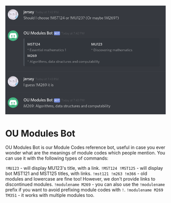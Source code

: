 ![Screenshot](screenshot.png)

# OU Modules Bot

OU Modules Bot is our Module Codes reference bot, useful in case you ever wonder what are the meanings of module codes which people mention. You can use it with the following types of commands:

`!MU123` - will display MU123's title, with a link.
`!MST124 !MST125` - will display bot MST121 and MST125 titles, with links.
`!mst121 !m263 !m366` - old modules and lowercase are fine too! However, we don't provide links to discontinued modules.
`!modulename M269` - you can also use the `!modulename` prefix if you want to avoid prefixing module codes with `!`.
`!modulename M269 TM351` - it works with multiple modules too.
